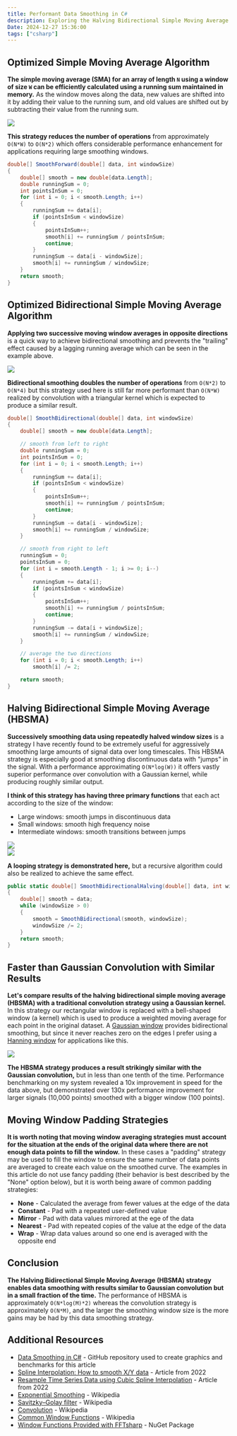 ```yaml
---
title: Performant Data Smoothing in C#
description: Exploring the Halving Bidirectional Simple Moving Average (HBSMA) strategy for generating progressively smoothed curves from noisy datasets
Date: 2024-12-27 15:36:00
tags: ["csharp"]
---
```


## Optimized Simple Moving Average Algorithm

**The simple moving average (SMA) for an array of length `N` using a window of size `W` can be efficiently calculated using a running sum maintained in memory.** 
As the window moves along the data, new values are shifted into it by adding their value to the running sum, and old values are shifted out by subtracting their value from the running sum.

![](https://swharden.com/static/2024/12/27/Test_Continuous_ForwardMovingAverage.png)

**This strategy reduces the number of operations** from approximately `O(N*W)` to `O(N*2)` which offers considerable performance enhancement for applications requiring large smoothing windows.

```cs
double[] SmoothForward(double[] data, int windowSize)
{
    double[] smooth = new double[data.Length];
    double runningSum = 0;
    int pointsInSum = 0;
    for (int i = 0; i < smooth.Length; i++)
    {
        runningSum += data[i];
        if (pointsInSum < windowSize)
        {
            pointsInSum++;
            smooth[i] += runningSum / pointsInSum;
            continue;
        }
        runningSum -= data[i - windowSize];
        smooth[i] += runningSum / windowSize;
    }
    return smooth;
}
```

## Optimized Bidirectional Simple Moving Average Algorithm

**Applying two successive moving window averages in opposite directions** is a quick way to achieve bidirectional smoothing and prevents the "trailing" effect caused by a lagging running average which can be seen in the example above. 

![](https://swharden.com/static/2024/12/27/Test_Continuous_BidirectionalMovingAverage.png)

**Bidirectional smoothing doubles the number of operations** from `O(N*2)` to `O(N*4)` but this strategy used here is still far more performant than `O(N*W)` realized by convolution with a triangular kernel which is expected to produce a similar result.

```cs
double[] SmoothBidirectional(double[] data, int windowSize)
{
    double[] smooth = new double[data.Length];

    // smooth from left to right
    double runningSum = 0;
    int pointsInSum = 0;
    for (int i = 0; i < smooth.Length; i++)
    {
        runningSum += data[i];
        if (pointsInSum < windowSize)
        {
            pointsInSum++;
            smooth[i] += runningSum / pointsInSum;
            continue;
        }
        runningSum -= data[i - windowSize];
        smooth[i] += runningSum / windowSize;
    }

    // smooth from right to left
    runningSum = 0;
    pointsInSum = 0;
    for (int i = smooth.Length - 1; i >= 0; i--)
    {
        runningSum += data[i];
        if (pointsInSum < windowSize)
        {
            pointsInSum++;
            smooth[i] += runningSum / pointsInSum;
            continue;
        }
        runningSum -= data[i + windowSize];
        smooth[i] += runningSum / windowSize;
    }

    // average the two directions
    for (int i = 0; i < smooth.Length; i++)
        smooth[i] /= 2;

    return smooth;
}
```

## Halving Bidirectional Simple Moving Average (HBSMA)

**Successively smoothing data using repeatedly halved window sizes** is a strategy I have recently found to be extremely useful for aggressively smoothing large amounts of signal data over long timescales. This HBSMA strategy is especially good at smoothing discontinuous data with "jumps" in the signal. With a performance approximating `O(N*log(W))` it offers vastly superior performance over convolution with a Gaussian kernel, while producing roughly similar output.

**I think of this strategy has having three primary functions** that each act according to the size of the window:

* Large windows: smooth jumps in discontinuous data
* Small windows: smooth high frequency noise
* Intermediate windows: smooth transitions between jumps

<div class='row'>
<div class='col-md'><a href='https://swharden.com/static/2024/12/27/Test_Discontinuous_BidirectionalMovingAverage.png'><img src='https://swharden.com/static/2024/12/27/Test_Discontinuous_BidirectionalMovingAverage.png'></a></div>
<div class='col-md'><a href='https://swharden.com/static/2024/12/27/Test_Discontinuous_HalvingBidirectionalMovingAverage.png'><img src='https://swharden.com/static/2024/12/27/Test_Discontinuous_HalvingBidirectionalMovingAverage.png'></a></div>
</div>

**A looping strategy is demonstrated here,** but a recursive algorithm could also be realized to achieve the same effect.

```cs
public static double[] SmoothBidirectionalHalving(double[] data, int windowSize)
{
    double[] smooth = data;
    while (windowSize > 0)
    {
        smooth = SmoothBidirectional(smooth, windowSize);
        windowSize /= 2;
    }
    return smooth;
}
```

## Faster than Gaussian Convolution with Similar Results

**Let's compare results of the halving bidirectional simple moving average (HBSMA) with a traditional convolution strategy using a Gaussian kernel.**
In this strategy our rectangular window is replaced with a bell-shaped window (a kernel) which is used to produce a weighted moving average for each point in the original dataset.
A [Gaussian window](https://en.wikipedia.org/wiki/Window_function#Gaussian_window) provides bidirectional smoothing, 
but since it never reaches zero on the edges I prefer using 
a [Hanning window](https://en.wikipedia.org/wiki/Window_function#Hann_and_Hamming_windows) for applications like this.

![](https://swharden.com/static/2024/12/27/Test_Discontinuous_HalvingBidirectionalMovingAverageVsConvolution.png)

**The HBSMA strategy produces a result strikingly similar with the Gaussian convolution,** but in less than one tenth of the time. 
Performance benchmarking on my system revealed a 10x improvement in speed for the data above, 
but demonstrated over 130x performance improvement for larger signals (10,000 points) smoothed with a bigger window (100 points).

## Moving Window Padding Strategies

**It is worth noting that moving window averaging strategies must account for the situation at the ends of the original data where
there are not enough data points to fill the window.** In these cases a "padding" strategy may be used to fill the window to ensure
the same number of data points are averaged to create each value on the smoothed curve. 
The examples in this article do not use fancy padding (their behavior is best described by the "None" option below), 
but it is worth being aware of common padding strategies:

* **None** - Calculated the average from fewer values at the edge of the data
* **Constant** - Pad with a repeated user-defined value
* **Mirror** - Pad with data values mirrored at the ege of the data
* **Nearest** - Pad with repeated copies of the value at the edge of the data
* **Wrap** - Wrap data values around so one end is averaged with the opposite end

## Conclusion

**The Halving Bidirectional Simple Moving Average (HBSMA) strategy enables data smoothing with results similar to Gaussian convolution 
but in a small fraction of the time.** The performance of HBSMA is approximately `O(N*log(M)*2)` whereas the convolution strategy is approximately
`O(N*M)`, and the larger the smoothing window size is the more gains may be had by this data smoothing strategy.

## Additional Resources
* [Data Smoothing in C#](https://github.com/swharden/csharp-data-smoothing) - GitHub repository used to create graphics and benchmarks for this article
* [Spline Interpolation: How to smooth X/Y data](https://swharden.com/blog/2022-01-22-spline-interpolation/) - Article from 2022
* [Resample Time Series Data using Cubic Spline Interpolation](https://swharden.com/blog/2022-06-23-resample-interpolation/) - Article from 2022
* [Exponential Smoothing](https://en.wikipedia.org/wiki/Exponential_smoothing) - Wikipedia
* [Savitzky–Golay filter](https://en.wikipedia.org/wiki/Savitzky%E2%80%93Golay_filter) - Wikipedia
* [Convolution](https://en.wikipedia.org/wiki/Convolution) - Wikipedia
* [Common Window Functions](https://en.wikipedia.org/wiki/Window_function#Examples_of_window_functions) - Wikipedia
* [Window Functions Provided with FFTsharp](https://github.com/swharden/FftSharp?tab=readme-ov-file#windowing) - NuGet Package